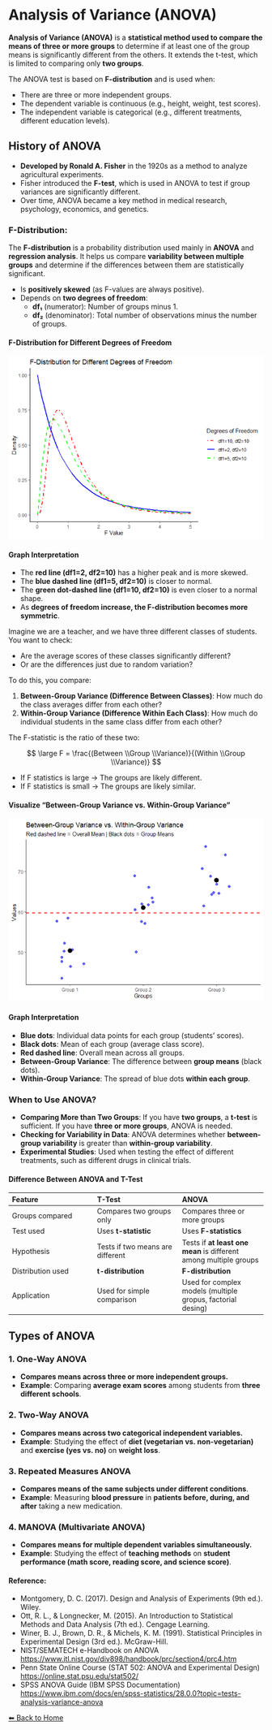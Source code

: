 <script type="text/javascript" async
    src="https://polyfill.io/v3/polyfill.min.js?features=es6">
</script>
<script type="text/javascript" async
    src="https://cdnjs.cloudflare.com/ajax/libs/mathjax/3.2.0/es5/tex-mml-chtml.js">
</script>

# Analysis of Variance (ANOVA)

**Analysis of Variance (ANOVA)** is a **statistical method used to
compare the means of three or more groups** to determine if at least one
of the group means is significantly different from the others. It
extends the t-test, which is limited to comparing only **two groups**.

The ANOVA test is based on **F-distribution** and is used when:

-   There are three or more independent groups.
-   The dependent variable is continuous (e.g., height, weight, test
    scores).
-   The independent variable is categorical (e.g., different treatments,
    different education levels).

## History of ANOVA

-   **Developed by Ronald A. Fisher** in the 1920s as a method to
    analyze agricultural experiments.
-   Fisher introduced the **F-test**, which is used in ANOVA to test if
    group variances are significantly different.
-   Over time, ANOVA became a key method in medical research,
    psychology, economics, and genetics.

### F-Distribution:

The **F-distribution** is a probability distribution used mainly in
**ANOVA** and **regression analysis**. It helps us compare **variability
between multiple groups** and determine if the differences between them
are statistically significant.

-   Is **positively skewed** (as F-values are always positive).
-   Depends on **two degrees of freedom**:
    -   **df₁** (numerator): Number of groups minus 1.
    -   **df₂** (denominator): Total number of observations minus the
        number of groups.

#### F-Distribution for Different Degrees of Freedom

![](ANOVA_files/figure-markdown_strict/unnamed-chunk-1-1.png)

#### Graph Interpretation

-   The **red line (df1=2, df2=10)** has a higher peak and is more
    skewed.
-   The **blue dashed line (df1=5, df2=10)** is closer to normal.
-   The **green dot-dashed line (df1=10, df2=10)** is even closer to a
    normal shape.
-   As **degrees of freedom increase, the F-distribution becomes more
    symmetric**.

Imagine we are a teacher, and we have three different classes of
students. You want to check:

-   Are the average scores of these classes significantly different?
-   Or are the differences just due to random variation?

To do this, you compare:

1.  **Between-Group Variance (Difference Between Classes)**: How much do
    the class averages differ from each other?
2.  **Within-Group Variance (Difference Within Each Class)**: How much
    do individual students in the same class differ from each other?

The F-statistic is the ratio of these two:

$$
\large F = \frac{(Between \\Group \\Variance)}{(Within \\Group  \\Variance)}
$$

-   If F statistics is large → The groups are likely different.
-   If F statistics is small → The groups are likely similar.

#### Visualize “Between-Group Variance vs. Within-Group Variance”

![](ANOVA_files/figure-markdown_strict/unnamed-chunk-2-1.png)

#### Graph Interpretation

-   **Blue dots**: Individual data points for each group (students’
    scores).
-   **Black dots**: Mean of each group (average class score).
-   **Red dashed line**: Overall mean across all groups.
-   **Between-Group Variance**: The difference between **group means**
    (black dots).
-   **Within-Group Variance**: The spread of blue dots **within each
    group**.

### When to Use ANOVA?

-   **Comparing More than Two Groups**: If you have **two groups**, a
    **t-test** is sufficient. If you have **three or more groups**,
    ANOVA is needed.
-   **Checking for Variability in Data**: ANOVA determines whether
    **between-group variability** is greater than **within-group
    variability**.
-   **Experimental Studies**: Used when testing the effect of different
    treatments, such as different drugs in clinical trials.

#### Difference Between ANOVA and T-Test

<table>
<colgroup>
<col style="width: 33%" />
<col style="width: 33%" />
<col style="width: 33%" />
</colgroup>
<thead>
<tr class="header">
<th style="text-align: left;">Feature</th>
<th style="text-align: left;">T-Test</th>
<th style="text-align: left;">ANOVA</th>
</tr>
</thead>
<tbody>
<tr class="odd">
<td style="text-align: left;">Groups compared</td>
<td style="text-align: left;">Compares two groups only</td>
<td style="text-align: left;">Compares three or more groups</td>
</tr>
<tr class="even">
<td style="text-align: left;">Test used</td>
<td style="text-align: left;">Uses <strong>t-statistic</strong></td>
<td style="text-align: left;">Uses <strong>F-statistics</strong></td>
</tr>
<tr class="odd">
<td style="text-align: left;">Hypothesis</td>
<td style="text-align: left;">Tests if two means are different</td>
<td style="text-align: left;">Tests if <strong>at least one
mean</strong> is different among multiple groups</td>
</tr>
<tr class="even">
<td style="text-align: left;">Distribution used</td>
<td style="text-align: left;"><strong>t-distribution</strong></td>
<td style="text-align: left;"><strong>F-distribution</strong></td>
</tr>
<tr class="odd">
<td style="text-align: left;">Application</td>
<td style="text-align: left;">Used for simple comparison</td>
<td style="text-align: left;">Used for complex models (multiple gropus,
factorial desing)</td>
</tr>
</tbody>
</table>

## Types of ANOVA

### 1. One-Way ANOVA

-   **Compares means across three or more independent groups.**
-   **Example**: Comparing **average exam scores** among students from
    **three different schools**.

### 2. Two-Way ANOVA

-   **Compares means across two categorical independent variables.**
-   **Example**: Studying the effect of **diet (vegetarian
    vs. non-vegetarian)** and **exercise (yes vs. no)** on **weight
    loss**.

### 3. Repeated Measures ANOVA

-   **Compares means of the same subjects under different conditions**.
-   **Example**: Measuring **blood pressure** in **patients before,
    during, and after** taking a new medication.

### 4. MANOVA (Multivariate ANOVA)

-   **Compares means for multiple dependent variables simultaneously.**
-   **Example**: Studying the effect of **teaching methods** on
    **student performance (math score, reading score, and science
    score)**.

#### Reference:

-   Montgomery, D. C. (2017). Design and Analysis of Experiments (9th
    ed.). Wiley.
-   Ott, R. L., & Longnecker, M. (2015). An Introduction to Statistical
    Methods and Data Analysis (7th ed.). Cengage Learning.
-   Winer, B. J., Brown, D. R., & Michels, K. M. (1991). Statistical
    Principles in Experimental Design (3rd ed.). McGraw-Hill.
-   NIST/SEMATECH e-Handbook on ANOVA
    <https://www.itl.nist.gov/div898/handbook/prc/section4/prc4.htm>
-   Penn State Online Course (STAT 502: ANOVA and Experimental Design)
    <https://online.stat.psu.edu/stat502/>
-   SPSS ANOVA Guide (IBM SPSS Documentation)
    <https://www.ibm.com/docs/en/spss-statistics/28.0.0?topic=tests-analysis-variance-anova>

[⬅ Back to Home](../index.md)
